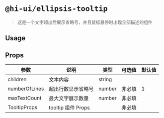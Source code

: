 # `@hi-ui/ellipsis-tooltip`

> 这是一个文字超出后展示省略号，并且鼠标悬停时出现全部描述的组件

## Usage

<!-- Inject Stories -->

## Props
| 参数           | 说明                         | 类型               | 可选值                | 默认值    |
| ------------- | ---------------------------- | ----------------- | -------------------- | -------- |
| children         | 文本内容 |  string  |    |    |
| numberOfLines    | 超出行数显示省略号 |  number  |  非必填  |  1  |
| maxTextCount     | 最大文字展示数量 |  number  |  非必填  |    |
| TooltipProps     | tooltip 组件 Props |    |  非必填  |    |


